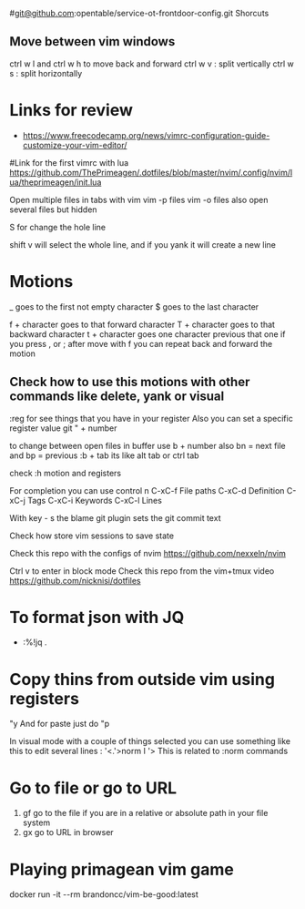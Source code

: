 #git@github.com:opentable/service-ot-frontdoor-config.git Shorcuts
## Move between vim windows
ctrl w l and ctrl w h to move back and forward
ctrl w v : split vertically
ctrl w s : split horizontally

# Links for review
* https://www.freecodecamp.org/news/vimrc-configuration-guide-customize-your-vim-editor/

#Link for the first vimrc with lua 
https://github.com/ThePrimeagen/.dotfiles/blob/master/nvim/.config/nvim/lua/theprimeagen/init.lua

Open multiple files in tabs with vim
vim -p files
vim -o files also open several files but hidden

S for change the hole line

shift v will select the whole line, and if you yank it will create a new line

# Motions
_ goes to the first not empty character
$ goes to the last character

f + character goes to that forward character
T + character goes to that backward character
t + character goes one character previous that one
if you press , or ; after move with f you can repeat back and forward the motion

## Check how to use this motions with other commands like delete, yank or visual

:reg for see things that you have in your register
Also you can set a specific register value git " + number

to change between open files in buffer use b + number also bn = next file and bp = previous
:b + tab its like alt tab or ctrl tab

check :h motion and registers

For completion you can use control n
C-xC-f File paths
C-xC-d Definition
C-xC-j Tags
C-xC-i Keywords
C-xC-l Lines

With key - s the blame git plugin sets the git commit text

 
 Check how store vim sessions to save state

 Check this repo with the configs of nvim
 https://github.com/nexxeln/nvim

 Ctrl v to enter in block mode
 Check this repo from the vim+tmux video
 https://github.com/nicknisi/dotfiles

# To format json with JQ
 - :%!jq . 

# Copy thins from outside vim using registers
"<Letter>y
And for paste just do "<Letter>p


In visual mode with a couple of things selected you can use something like this to edit several lines
: '<.'>norm I<text to insert at the begining of the line> '>
This is related to :norm commands

# Go to file or go to URL
1. gf go to the file if you are in a relative or absolute path in your file system
2. gx go to URL in browser

# Playing primagean vim game
docker run -it --rm brandoncc/vim-be-good:latest
